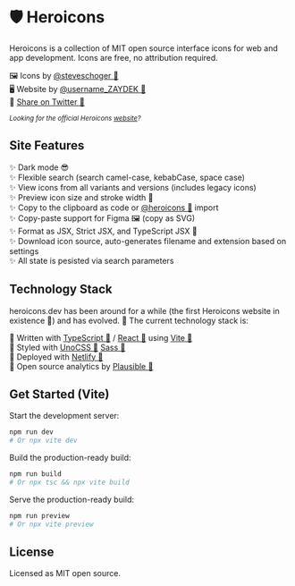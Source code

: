 # 🛡️ Heroicons

Heroicons is a collection of MIT open source interface icons for web and app development. Icons are free, no
attribution required.

🖼️ Icons by [@steveschoger 🔗](https://twitter.com/steveschoger)<br>
🖥️ Website by [@username_ZAYDEK 🔗](https://twitter.com/username_ZAYDEK)<br>
💙 [Share on Twitter 🔗](http://twitter.com/intent/tweet?text=Check%20out%20Hericons%20%F0%9F%92%AF%0A%0AThanks%20@steveschoger%20for%20designing%20Heroicons%20and%20@username_ZAYDEK%20for%20the%20new%20heroicons.dev%0A%0Aheroicons.dev)<br>

<small>_Looking for the official Heroicons [website](https://heroicons.com)?_</small>

## Site Features

✨ Dark mode 😎<br>
✨ Flexible search (search camel-case, kebabCase, space case)<br>
✨ View icons from all variants and versions (includes legacy icons)<br>
✨ Preview icon size and stroke width 💪<br>
✨ Copy to the clipboard as code or [@heroicons 🔗](https://github.com/tailwindlabs/heroicons) import<br>
✨ Copy-paste support for Figma 🖼️ (copy as SVG)<br>
✨ Format as JSX, Strict JSX, and TypeScript JSX 🦾<br>
✨ Download icon source, auto-generates filename and extension based on settings<br>
✨ All state is pesisted via search parameters<br>

## Technology Stack

heroicons.dev has been around for a while (the first Heroicons website in existence 🤭) and has evolved. 🦕 The current technology stack is:

🥞 Written with [TypeScript 🔗](https://typescriptlang.org) / [React 🔗](https://reactjs.org) using [Vite 🔗](https://vitejs.dev)<br>
🥞 Styled with [UnoCSS 🔗](https://github.com/unocss/unocss) [Sass 🔗](https://sass-lang.com/)<br>
🥞 Deployed with [Netlify 🔗](https://playwright.dev)<br>
🥞 Open source analytics by [Plausible 🔗](https://plausible.io/heroicons.dev)<br>

## Get Started (Vite)

Start the development server:

```sh
npm run dev
# Or npx vite dev
```

Build the production-ready build:

```sh
npm run build
# Or npx tsc && npx vite build
```

Serve the production-ready build:

```sh
npm run preview
# Or npx vite preview
```

## License

Licensed as MIT open source.
